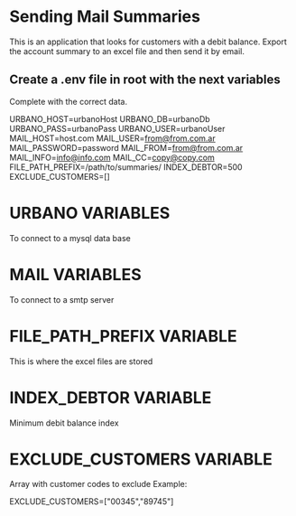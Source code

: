 # Sending Mail Summaries

This is an application that looks for customers with a debit balance.
Export the account summary to an excel file and then send it by email.

## Create a .env file in root with the next variables

Complete with the correct data.

URBANO_HOST=urbanoHost
URBANO_DB=urbanoDb
URBANO_PASS=urbanoPass
URBANO_USER=urbanoUser
MAIL_HOST=host.com
MAIL_USER=from@from.com.ar
MAIL_PASSWORD=password
MAIL_FROM=from@from.com.ar
MAIL_INFO=info@info.com
MAIL_CC=copy@copy.com
FILE_PATH_PREFIX=/path/to/summaries/
INDEX_DEBTOR=500
EXCLUDE_CUSTOMERS=[]

# URBANO VARIABLES

To connect to a mysql data base

# MAIL VARIABLES

To connect to a smtp server

# FILE_PATH_PREFIX VARIABLE

This is where the excel files are stored

# INDEX_DEBTOR VARIABLE

Minimum debit balance index

# EXCLUDE_CUSTOMERS VARIABLE

Array with customer codes to exclude
Example:

EXCLUDE_CUSTOMERS=["00345","89745"]

